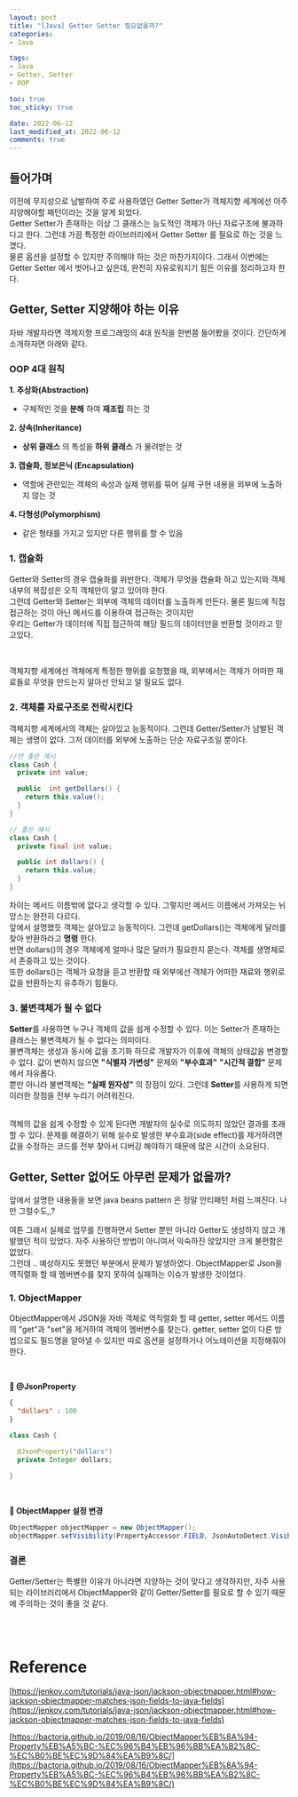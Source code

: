 ```yaml
---
layout: post
title: "[Java] Getter Setter 필요없을까?"
categories:
- Java

tags:
- Java
- Getter, Setter
- OOP

toc: true
toc_sticky: true

date: 2022-06-12
last_modified_at: 2022-06-12
comments: true
---
```


## 들어가며
이전에 무지성으로 남발하여 주로 사용하였던 Getter Setter가 객체지향 세계에선 아주 지양해야할 패턴이라는 것을 알게 되었다.  
Getter Setter가 존재하는 이상 그 클래스는 능도적인 객체가 아닌 자료구조에 불과하다고 한다. 그런데 가끔 특정한 라이브러리에서 Getter Setter 를 필요로 하는 것을 느꼈다.  
물론 옵션을 설정할 수 있지만 주의해야 하는 것은 마찬가지이다. 그래서 이번에는 Getter Setter 에서 벗어나고 싶은데, 완전히 자유로워지기 힘든 이유를 정리하고자 한다.

## Getter, Setter 지양해야 하는 이유
자바 개발자라면 객제지향 프로그래밍의 4대 원칙을 한번쯤 들어봤을 것이다. 간단하게 소개하자면 아래와 같다.

### **OOP 4대 원칙**
**1. 추상화(Abstraction)**
- 구체적인 것을 __분해__ 하여 __재조립__ 하는 것

**2. 상속(Inheritance)**
- __상위 클래스__ 의 특성을 __하위 클래스__ 가 물려받는 것

**3. 캡슐화, 정보은닉 (Encapsulation)**
- 역할에 관련있는 객체의 속성과 실제 행위를 묶어 실제 구현 내용을 외부에 노출하지 않는 것

**4. 다형성(Polymorphism)**
- 같은 형태를 가지고 있지만 다른 행위를 할 수 있음

### 1. 캡슐화
Getter와 Setter의 경우 캡슐화를 위반한다. 객체가 무엇을 캡슐화 하고 있는지와 객체 내부의 복잡성은 오직 객체만이 알고 있어야 한다.  
그런데 Getter와 Setter는 외부에 객체의 데이터를 노출하게 만든다. 물론 필드에 직접 접근하는 것이 아닌 메서드를 이용하여 접근하는 것이지만   
우리는 Getter가 데이터에 직접 접근하여 해당 필드의 데이터만을 반환할 것이라고 믿고있다.

<br>

객체지향 세계에선 객체에게 특정한 행위를 요청했을 때, 외부에서는 객체가 어떠한 재료들로 무엇을 만드는지 알아선 안되고 알 필요도 없다.

### 2. 객체를 자료구조로 전락시킨다
객체지향 세계에서의 객체는 살아있고 능동적이다. 그런데 Getter/Setter가 남발된 객체는 생명이 없다. 그저 데이터를 외부에 노출하는 단순 자료구조일 뿐이다.


```java
//안 좋은 예시
class Cash {
  private int value; 

  public  int getDollars() {
    return this.value();
  }
}

// 좋은 예시
class Cash {
  private final int value;

  public int dollars() {
    return this.value;
  }
}
```
차이는 메서드 이름밖에 없다고 생각할 수 있다. 그렇지만 메서드 이름에서 가져오는 뉘앙스는 완전히 다르다.  
앞에서 설명했듯 객체는 살아있고 능동적이다. 그런데 getDollars()는 객체에게 달러를 찾아 반환하라고 __명령__ 한다.  
반면 dollars()의 경우 객체에게 얼마나 많은 달러가 필요한지 묻는다. 객체를 생명체로서 존중하고 있는 것이다.  
또한 dollars()는 객체가 요청을 듣고 반환할 때 외부에선 객체가 어떠한 재료와 행위로 값을 반환하는지 유추하기 힘들다.

### 3. 불변객체가 될 수 없다
**Setter**를 사용하면 누구나 객체의 값을 쉽게 수정할 수 있다. 이는 Setter가 존재하는 클래스는 불변객체가 될 수 없다는 의미이다.  
불변객체는 생성과 동시에 값을 초기화 하므로 개발자가 이후에 객체의 상태값을 변경할 수 없다. 값이 변하지 않으면 __"식별자 가변성"__  문제와 __"부수효과"__ __"시간적 결합"__ 문제에서 자유롭다.  
뿐만 아니라 불변객체는 __"실패 원자성"__ 의 장점이 있다. 그런데 **Setter**를 사용하게 되면 이러한 장점을 전부 누리기 어려워진다.

<br>
객체의 값을 쉽게 수정할 수 있게 된다면 개발자의 실수로 의도하지 않았던 결과를 초래할 수 있다. 문제를 해결하기 위해 실수로 발생한 부수효과(side effect)를 제거하려면 값을 수정하는 코드를 전부 찾아서 디버깅 해야하기 때문에 많은 시간이 소요된다.


## Getter, Setter 없어도 아무런 문제가 없을까?
앞에서 설명한 내용들을 보면 java beans pattern 은 정말 <span id="important">안티패턴</span> 처럼 느껴진다. 나만 그럴수도,,?

여튼 그래서 실제로 업무를 진행하면서 Setter 뿐만 아니라 Getter도 생성하지 않고 개발했던 적이 있었다.  자주 사용하던 방법이 아니여서 익숙하진 않았지만 크게 불편함은 없었다.  
그런데 .. 예상하지도 못했던 부분에서 문제가 발생하였다. ObjectMapper로 Json을 역직렬화 할 때 멤버변수를 찾지 못하여 실패하는 이슈가 발생한 것이었다.

### 1. ObjectMapper
ObjectMapper에서 JSON을 자바 객체로 역직렬화 할 때 getter, setter 메서드 이름의 "get"과 "set"을 제거하여 객체의 멤버변수를 찾는다. getter, setter 없이 다른 방법으로도 필드명을 알아낼 수 있지만 따로 옵션을 설정하거나 어노테이션을 지정해줘야 한다.

<br>

**📌 @JsonProperty**
```json
{
  "dollars" : 100
}
```
```java
class Cash {

  @JsonProperty("dollars")
  private Integer dollars;

}
```

<br>

**📌 ObjectMapper 설정 변경**
```java
ObjectMapper objectMapper = new ObjectMapper();
objectMapper.setVisibility(PropertyAccessor.FIELD, JsonAutoDetect.Visibility.ANY);
```

### 결론
Getter/Setter는 특별한 이유가 아니라면 지양하는 것이 맞다고 생각하지만, 자주 사용되는 라이브러리에서 ObjectMapper와 같이 Getter/Setter를 필요로 할 수 있기 때문에 주의하는 것이 좋을 것 같다.

<br>
<br>

# Reference
[https://jenkov.com/tutorials/java-json/jackson-objectmapper.html#how-jackson-objectmapper-matches-json-fields-to-java-fields](https://jenkov.com/tutorials/java-json/jackson-objectmapper.html#how-jackson-objectmapper-matches-json-fields-to-java-fields)

[https://bactoria.github.io/2019/08/16/ObjectMapper%EB%8A%94-Property%EB%A5%BC-%EC%96%B4%EB%96%BB%EA%B2%8C-%EC%B0%BE%EC%9D%84%EA%B9%8C/](https://bactoria.github.io/2019/08/16/ObjectMapper%EB%8A%94-Property%EB%A5%BC-%EC%96%B4%EB%96%BB%EA%B2%8C-%EC%B0%BE%EC%9D%84%EA%B9%8C/)















